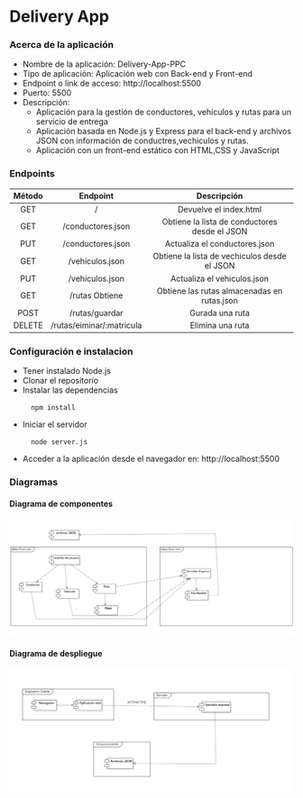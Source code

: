 # Delivery App
### Acerca de la aplicación
- Nombre de la aplicación: Delivery-App-PPC
- Tipo de aplicación: Aplicación web con Back-end y Front-end
- Endpoint o link de acceso: http://localhost:5500
- Puerto: 5500
- Descripción:
  -	Aplicación para la gestión de conductores, vehículos y rutas para un servicio de entrega
  -	Aplicación basada en Node.js y Express para el back-end y archivos JSON con información de conductres,vechiculos y rutas.
  -	Aplicación con un front-end estático con HTML,CSS y JavaScript 

### Endpoints

|Método	        |Endpoint	        |Descripción    |
|:-------------:|:---------------:|:-------------:|
|GET	          |/	                        |Devuelve el index.html|
|GET	          |/conductores.json          |Obtiene la lista de conductores desde el JSON|
|PUT	          |/conductores.json          |Actualiza el conductores.json|
|GET	          |/vehiculos.json	          |Obtiene la lista de vechiculos desde el JSON|
|PUT	          |/vehiculos.json	          |Actualiza el vehiculos.json|
|GET	          |/rutas	Obtiene             |Obtiene las rutas almacenadas en rutas.json|
|POST	          |/rutas/guardar	            |Gurada una ruta|
|DELETE         |/rutas/eiminar/:matricula	|Elimina una ruta|

### Configuración e instalacion
- Tener instalado Node.js 
- Clonar el repositorio
- Instalar las dependencias
  ```
    npm install
  ```
- Iniciar el servidor
  ```
    node server.js
  ```
- Acceder a la aplicación desde el navegador en: http://localhost:5500


### Diagramas
#### Diagrama de componentes
![](https://github.com/dfbustamantep/Delivery-App-PPC/blob/main/Diagramas/Diagrama%20de%20componentes.png)
#### Diagrama de despliegue
![](https://github.com/dfbustamantep/Delivery-App-PPC/blob/main/Diagramas/Diagrama%20de%20despliegue.png)
